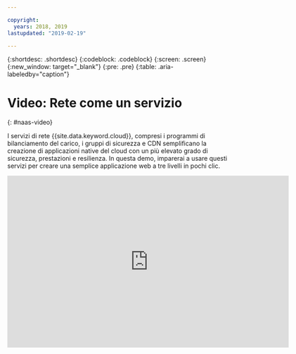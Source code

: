 ```yaml
---

copyright:
  years: 2018, 2019
lastupdated: "2019-02-19"

---
```


{:shortdesc: .shortdesc}
{:codeblock: .codeblock}
{:screen: .screen}
{:new_window: target="_blank"}
{:pre: .pre}
{:table: .aria-labeledby="caption"}

# Video: Rete come un servizio
{: #naas-video}

I servizi di rete {{site.data.keyword.cloud}}, compresi i programmi di bilanciamento del carico, i gruppi di sicurezza e CDN semplificano la creazione di applicazioni native del cloud con un più elevato grado di sicurezza, prestazioni e resilienza. In questa demo, imparerai a usare questi servizi per creare una semplice applicazione web a tre livelli in pochi clic.

<p>
  <div class="embed-responsive embed-responsive-16by9">
    <iframe class="embed-responsive-item" id="youtubeplayer" type="text/html" title="Demo" width="640" height="390" src="https://www.youtube.com/embed/LRvNCXvtkX0?rel=0" frameborder="0" webkitallowfullscreen mozallowfullscreen allowfullscreen> </iframe>
  </div>
</p>
